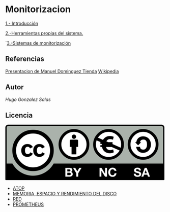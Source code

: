 # Monitorizacion
[1.- Introducción](/md/intro.md)

[2.-Herramientas propias del sistema.](/md/herra.md)

`[3.-Sistemas de monitorización](/md/sis.md)

## Referencias
[Presentacion de Manuel Dominguez Tienda](https://educacionadistancia.juntadeandalucia.es/centros/sevilla/course/view.php?id=7692)
[Wikipedia](https://es.wikipedia.org/wiki/Monitorizaci%C3%B3n)
## Autor

*Hugo Gonzalez Salas*

## Licencia
![image](/img/CC.png)


- [ATOP](atop.md)
- [MEMORIA, ESPACIO Y RENDIMIENTO DEL DISCO](discos.md)
- [RED](red.md)
- [PROMETHEUS](prometheus.md)

